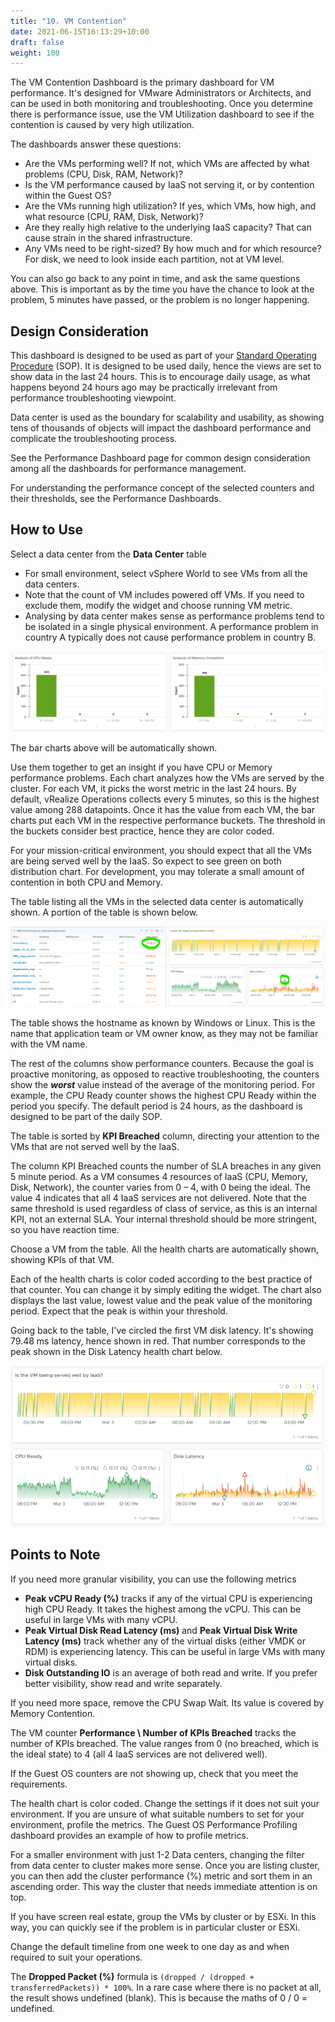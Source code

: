 ```yaml
---
title: "10. VM Contention"
date: 2021-06-15T16:13:29+10:00
draft: false
weight: 100
---
```


The VM Contention Dashboard is the primary dashboard for VM performance. It's designed for VMware Administrators or Architects, and can be used in both monitoring and troubleshooting. Once you determine there is performance issue, use the VM Utilization dashboard to see if the contention is caused by very high utilization. 

The dashboards answer these questions:
- Are the VMs performing well? If not, which VMs are affected by what problems (CPU, Disk, RAM, Network)?
- Is the VM performance caused by IaaS not serving it, or by contention within the Guest OS?
- Are the VMs running high utilization? If yes, which VMs, how high, and what resource (CPU, RAM, Disk, Network)?
- Are they really high relative to the underlying IaaS capacity? That can cause strain in the shared infrastructure.
- Any VMs need to be right-sized? By how much and for which resource? For disk, we need to look inside each partition, not at VM level.

You can also go back to any point in time, and ask the same questions above. This is important as by the time you have the chance to look at the problem, 5 minutes have passed, or the problem is no longer happening.

## Design Consideration

This dashboard is designed to be used as part of your [Standard Operating Procedure](https://en.wikipedia.org/wiki/Standard_operating_procedure) (SOP). It is designed to be used daily, hence the views are set to show data in the last 24 hours. This is to encourage daily usage, as what happens beyond 24 hours ago may be practically irrelevant from performance troubleshooting viewpoint.

Data center is used as the boundary for scalability and usability, as showing tens of thousands of objects will impact the dashboard performance and complicate the troubleshooting process. 

See the Performance Dashboard page for common design consideration among all the dashboards for performance management. 

For understanding the performance concept of the selected counters and their thresholds, see the Performance Dashboards.

## How to Use

Select a data center from the **Data Center** table
- For small environment, select vSphere World to see VMs from all the data centers. 
- Note that the count of VM includes powered off VMs. If you need to exclude them, modify the widget and choose running VM metric.
- Analysing by data center makes sense as performance problems tend to be isolated in a single physical environment. A performance problem in country A typically does not cause performance problem in country B. 

![](3.2.10-fig-1.png)

The bar charts above will be automatically shown.

Use them together to get an insight if you have CPU or Memory performance problems. Each chart analyzes how the VMs are served by the cluster. For each VM, it picks the worst metric in the last 24 hours. By default, vRealize Operations collects every 5 minutes, so this is the highest value among 288 datapoints. Once it has the value from each VM, the bar charts put each VM in the respective performance buckets. The threshold in the buckets consider best practice, hence they are color coded. 

For your mission-critical environment, you should expect that all the VMs are being served well by the IaaS. So expect to see green on both distribution chart. For development, you may tolerate a small amount of contention in both CPU and Memory.

The table listing all the VMs in the selected data center is automatically shown. A portion of the table is shown below.

![](3.2.10-fig-2.png)

The table shows the hostname as known by Windows or Linux. This is the name that application team or VM owner know, as they may not be familiar with the VM name.

The rest of the columns show performance counters. Because the goal is proactive monitoring, as opposed to reactive troubleshooting, the counters show the ***worst*** value instead of the average of the monitoring period. For example, the CPU Ready counter shows the highest CPU Ready within the period you specify. The default period is 24 hours, as the dashboard is designed to be part of the daily SOP. 

The table is sorted by **KPI Breached** column, directing your attention to the VMs that are not served well by the IaaS.

The column KPI Breached counts the number of SLA breaches in any given 5 minute period. As a VM consumes 4 resources of IaaS (CPU, Memory, Disk, Network), the counter varies from 0 – 4, with 0 being the ideal. The value 4 indicates that all 4 IaaS services are not delivered. Note that the same threshold is used regardless of class of service, as this is an internal KPI, not an external SLA. Your internal threshold should be more stringent, so you have reaction time. 

Choose a VM from the table. All the health charts are automatically shown, showing KPIs of that VM.

Each of the health charts is color coded according to the best practice of that counter. You can change it by simply editing the widget. The chart also displays the last value, lowest value and the peak value of the monitoring period. Expect that the peak is within your threshold. 

Going back to the table, I've circled the first VM disk latency. It's showing 79.48 ms latency, hence shown in red. That number corresponds to the peak shown in the Disk Latency health chart below.

![](3.2.10-fig-3.png)

## Points to Note

If you need more granular visibility, you can use the following metrics
- **Peak vCPU Ready (%)** tracks if any of the virtual CPU is experiencing high CPU Ready. It takes the highest among the vCPU. This can be useful in large VMs with many vCPU.
- **Peak Virtual Disk Read Latency (ms)** and **Peak Virtual Disk Write Latency (ms)** track whether any of the virtual disks (either VMDK or RDM) is experiencing latency. This can be useful in large VMs with many virtual disks.
- **Disk Outstanding IO** is an average of both read and write. If you prefer better visibility, show read and write separately.

If you need more space, remove the CPU Swap Wait. Its value is covered by Memory Contention.

The VM counter **Performance \ Number of KPIs Breached** tracks the number of KPIs breached. The value ranges from 0 (no breached, which is the ideal state) to 4 (all 4 IaaS services are not delivered well). 

If the Guest OS counters are not showing up, check that you meet the requirements. 

The health chart is color coded. Change the settings if it does not suit your environment. If you are unsure of what suitable numbers to set for your environment, profile the metrics. The Guest OS Performance Profiling dashboard provides an example of how to profile metrics. 

For a smaller environment with just 1-2 Data centers, changing the filter from data center to cluster makes more sense. Once you are listing cluster, you can then add the cluster performance (%) metric and sort them in an ascending order. This way the cluster that needs immediate attention is on top.

If you have screen real estate, group the VMs by cluster or by ESXi. In this way, you can quickly see if the problem is in particular cluster or ESXi.

Change the default timeline from one week to one day as and when required to suit your operations.

The **Dropped Packet (%)** formula is `(dropped / (dropped + transferredPackets)) * 100%`. In a rare case where there is no packet at all, the result shows undefined (blank). This is because the maths of 0 / 0 = undefined.